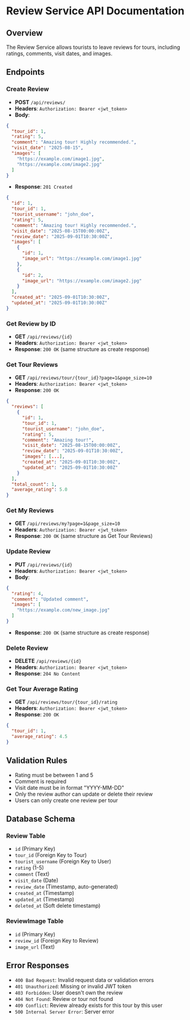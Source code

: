 # Review Service API Documentation

## Overview
The Review Service allows tourists to leave reviews for tours, including ratings, comments, visit dates, and images.

## Endpoints

### Create Review
- **POST** `/api/reviews/`
- **Headers**: `Authorization: Bearer <jwt_token>`
- **Body**:
```json
{
  "tour_id": 1,
  "rating": 5,
  "comment": "Amazing tour! Highly recommended.",
  "visit_date": "2025-08-15",
  "images": [
    "https://example.com/image1.jpg",
    "https://example.com/image2.jpg"
  ]
}
```
- **Response**: `201 Created`
```json
{
  "id": 1,
  "tour_id": 1,
  "tourist_username": "john_doe",
  "rating": 5,
  "comment": "Amazing tour! Highly recommended.",
  "visit_date": "2025-08-15T00:00:00Z",
  "review_date": "2025-09-01T10:30:00Z",
  "images": [
    {
      "id": 1,
      "image_url": "https://example.com/image1.jpg"
    },
    {
      "id": 2,
      "image_url": "https://example.com/image2.jpg"
    }
  ],
  "created_at": "2025-09-01T10:30:00Z",
  "updated_at": "2025-09-01T10:30:00Z"
}
```

### Get Review by ID
- **GET** `/api/reviews/{id}`
- **Headers**: `Authorization: Bearer <jwt_token>`
- **Response**: `200 OK` (same structure as create response)

### Get Tour Reviews
- **GET** `/api/reviews/tour/{tour_id}?page=1&page_size=10`
- **Headers**: `Authorization: Bearer <jwt_token>`
- **Response**: `200 OK`
```json
{
  "reviews": [
    {
      "id": 1,
      "tour_id": 1,
      "tourist_username": "john_doe",
      "rating": 5,
      "comment": "Amazing tour!",
      "visit_date": "2025-08-15T00:00:00Z",
      "review_date": "2025-09-01T10:30:00Z",
      "images": [...],
      "created_at": "2025-09-01T10:30:00Z",
      "updated_at": "2025-09-01T10:30:00Z"
    }
  ],
  "total_count": 1,
  "average_rating": 5.0
}
```

### Get My Reviews
- **GET** `/api/reviews/my?page=1&page_size=10`
- **Headers**: `Authorization: Bearer <jwt_token>`
- **Response**: `200 OK` (same structure as Get Tour Reviews)

### Update Review
- **PUT** `/api/reviews/{id}`
- **Headers**: `Authorization: Bearer <jwt_token>`
- **Body**:
```json
{
  "rating": 4,
  "comment": "Updated comment",
  "images": [
    "https://example.com/new_image.jpg"
  ]
}
```
- **Response**: `200 OK` (same structure as create response)

### Delete Review
- **DELETE** `/api/reviews/{id}`
- **Headers**: `Authorization: Bearer <jwt_token>`
- **Response**: `204 No Content`

### Get Tour Average Rating
- **GET** `/api/reviews/tour/{tour_id}/rating`
- **Headers**: `Authorization: Bearer <jwt_token>`
- **Response**: `200 OK`
```json
{
  "tour_id": 1,
  "average_rating": 4.5
}
```

## Validation Rules
- Rating must be between 1 and 5
- Comment is required
- Visit date must be in format "YYYY-MM-DD"
- Only the review author can update or delete their review
- Users can only create one review per tour

## Database Schema

### Review Table
- `id` (Primary Key)
- `tour_id` (Foreign Key to Tour)
- `tourist_username` (Foreign Key to User)
- `rating` (1-5)
- `comment` (Text)
- `visit_date` (Date)
- `review_date` (Timestamp, auto-generated)
- `created_at` (Timestamp)
- `updated_at` (Timestamp)
- `deleted_at` (Soft delete timestamp)

### ReviewImage Table
- `id` (Primary Key)
- `review_id` (Foreign Key to Review)
- `image_url` (Text)

## Error Responses
- `400 Bad Request`: Invalid request data or validation errors
- `401 Unauthorized`: Missing or invalid JWT token
- `403 Forbidden`: User doesn't own the review
- `404 Not Found`: Review or tour not found
- `409 Conflict`: Review already exists for this tour by this user
- `500 Internal Server Error`: Server error
